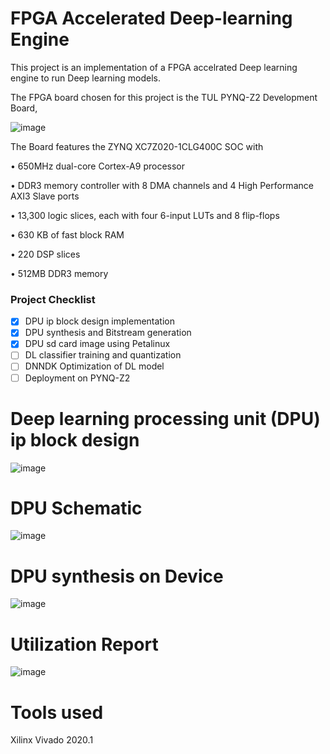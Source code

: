 # **FPGA Accelerated Deep-learning Engine**
This project is an implementation of a FPGA accelrated Deep learning engine to run Deep learning models.

The FPGA board chosen for this project is the TUL PYNQ-Z2 Development Board,

![image](https://github.com/user-attachments/assets/7c228562-5d7b-4da6-a86f-0886d5cac1bd)

The Board features the ZYNQ XC7Z020-1CLG400C SOC with

  • 650MHz dual-core Cortex-A9 processor

  • DDR3 memory controller with 8 DMA channels and 4 High Performance AXI3 Slave ports

  • 13,300 logic slices, each with four 6-input LUTs and 8 flip-flops

  • 630 KB of fast block RAM

  • 220 DSP slices

  • 512MB DDR3 memory

### Project Checklist

- [x] DPU ip block design implementation
- [x] DPU synthesis and Bitstream generation
- [x] DPU sd card image using Petalinux
- [ ] DL classifier training and quantization
- [ ] DNNDK Optimization of DL model
- [ ] Deployment on PYNQ-Z2

# Deep learning processing unit (DPU) ip block design
![image](https://github.com/user-attachments/assets/349b330e-1af6-40fe-9095-83f65f1ceee0)

# DPU Schematic
![image](https://github.com/user-attachments/assets/274e7a00-14d9-4ae5-a13f-54ece829e0db)

# DPU synthesis on Device
![image](https://github.com/user-attachments/assets/bd9a7cdc-8f1e-499f-9552-d4893f72abba)

# Utilization Report
![image](https://github.com/user-attachments/assets/3daf28a6-26eb-47f2-8efd-06be26151a4e)

 
# Tools used
Xilinx Vivado 2020.1
